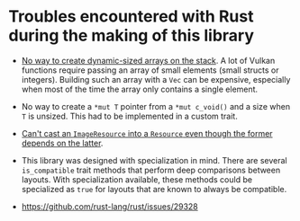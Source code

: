 # Troubles encountered with Rust during the making of this library

- [No way to create dynamic-sized arrays on the stack](https://github.com/rust-lang/rfcs/issues/618). A lot of Vulkan functions require
  passing an array of small elements (small structs or integers). Building such an array with a `Vec` can be expensive, especially
  when most of the time the array only contains a single element.

- No way to create a `*mut T` pointer from a `*mut c_void()` and a size when `T` is unsized. This had to be implemented in a custom
  trait.

- [Can't cast an `ImageResource` into a `Resource` even though the former depends on the latter](https://github.com/rust-lang/rust/issues/5665).

- This library was designed with specialization in mind. There are several `is_compatible` trait methods that perform deep comparisons between
  layouts. With specialization available, these methods could be specialized as `true` for layouts that are known to always be compatible.

- https://github.com/rust-lang/rust/issues/29328


